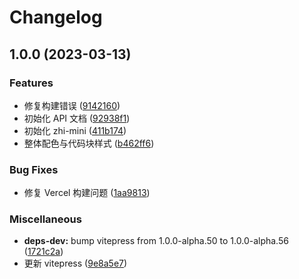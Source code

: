 # Changelog

## 1.0.0 (2023-03-13)


### Features

* 修复构建错误 ([9142160](https://github.com/terwer/zhi-mini/commit/91421608145acf252ec308a358d7d3e79b6d0fc1))
* 初始化 API 文档 ([92938f1](https://github.com/terwer/zhi-mini/commit/92938f1f65c374377ad7454e928c68ac262bedc3))
* 初始化 zhi-mini ([411b174](https://github.com/terwer/zhi-mini/commit/411b17457f9b02a050f5dfc47771627a264711e5))
* 整体配色与代码块样式 ([b462ff6](https://github.com/terwer/zhi-mini/commit/b462ff6bafaece1c43d453f4988c73d4fffa44fb))


### Bug Fixes

* 修复 Vercel 构建问题 ([1aa9813](https://github.com/terwer/zhi-mini/commit/1aa9813b422fcfe7a54f79d1ccbf1736abd8e900))


### Miscellaneous

* **deps-dev:** bump vitepress from 1.0.0-alpha.50 to 1.0.0-alpha.56 ([1721c2a](https://github.com/terwer/zhi-mini/commit/1721c2a134d729538f7895d8da78be817e69517f))
* 更新 vitepress ([9e8a5e7](https://github.com/terwer/zhi-mini/commit/9e8a5e7fe5a4d80cbdfa69e4fdf655824215fffd))
